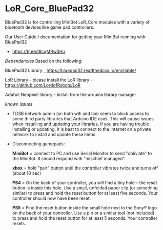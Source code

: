 # LoR_Core_BluePad32
 BluePad32 is for controlling MiniBot LoR_Core modules with a variety of bluetooth devices like game pad controllers.

 Our User Guide / documentation for getting your MiniBot running with BluePad32
  - https://tr.ee/t8cqMRw3Hu

 
*Dependencies*
Based on the following:

   BluePad32 Library _ https://bluepad32.readthedocs.io/en/stable/

   LoR Library - please install the LoR library - https://github.com/LordofRobots/LoR

   Adafuit Neopixel library - install from the arduino library manager


*known issues*

- TDSB network admin (on both wifi and lan) seem to block access to some third party libraries that Arduino IDE uses. This will cause issues when installing and updating your libraries. If you are having trouble installing or updating, it is best to connect to the internet on a private network to install and update these items.

- Disconnecting gamepads:

  **MiniBot** = connect to PC and use Serial Monitor to send "obliviate" to the MiniBot. It should respond with "mischief managed".

  **xbox** = hold "pair" button until the controller vibrates twice and turns off (about 10 sec)

  **PS4** = On the back of your controller, you will find a tiny hole – the reset button is inside this hole. Use a small, unfolded paper clip (or something similar) to press and hold the reset button for at least five seconds. Your controller should now have been reset.

  **PS5** = Find the reset button inside the small hole next to the Sony® logo on the back of your controller. Use a pin or a similar tool (not included) to press and hold the reset button for at least 5 seconds. Your controller resets.

